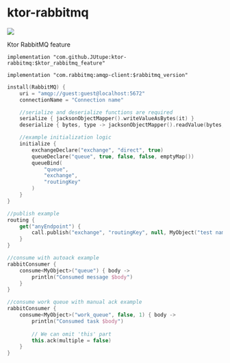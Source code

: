 # ktor-rabbitmq
[![](https://jitpack.io/v/JUtupe/ktor-rabbitmq.svg)](https://jitpack.io/#JUtupe/ktor-rabbitmq)

Ktor RabbitMQ feature

`implementation "com.github.JUtupe:ktor-rabbitmq:$ktor_rabbitmq_feature"`

`implementation "com.rabbitmq:amqp-client:$rabbitmq_version"`

```kotlin
install(RabbitMQ) {
    uri = "amqp://guest:guest@localhost:5672"
    connectionName = "Connection name"

    //serialize and deserialize functions are required
    serialize { jacksonObjectMapper().writeValueAsBytes(it) }
    deserialize { bytes, type -> jacksonObjectMapper().readValue(bytes, type.javaObjectType) }

    //example initialization logic
    initialize {
        exchangeDeclare("exchange", "direct", true)
        queueDeclare("queue", true, false, false, emptyMap())
        queueBind(
            "queue",
            "exchange",
            "routingKey"
        )
    }
}

//publish example
routing {
    get("anyEndpoint") {
        call.publish("exchange", "routingKey", null, MyObject("test name"))
    }
}

//consume with autoack example
rabbitConsumer {
    consume<MyObject>("queue") { body ->
        println("Consumed message $body")
    }
}

//consume work queue with manual ack example
rabbitConsumer {
    consume<MyObject>("work_queue", false, 1) { body ->
        println("Consumed task $body")
        
        // We can omit 'this' part
        this.ack(multiple = false)
    }
}
```
